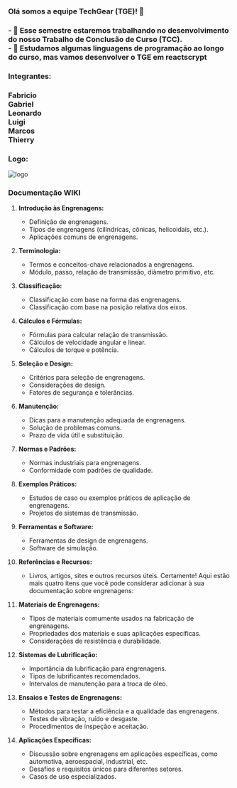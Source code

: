 ### Olá somos a equipe TechGear (TGE)! 👋

<h3>
  - 🔭 Esse semestre estaremos trabalhando no desenvolvimento do nosso Trabalho de Conclusão de Curso (TCC).<br>
  - 🌱 Estudamos algumas linguagens de programação ao longo do curso, mas vamos desenvolver o TGE em reactscrypt
</h3>

### Integrantes:
  <h3>
  Fabricio<br>
  Gabriel<br>
 Leonardo<br>
  Luigi<br>
  Marcos<br>
  Thierry<br>
  </h3>

### Logo:
![logo](https://github.com/LuigiOfic/TechGear/assets/137228665/2d1d474a-d9b3-4828-aa08-a71113bd533a)

### Documentação WIKI

1. **Introdução às Engrenagens:**
   - Definição de engrenagens.
   - Tipos de engrenagens (cilíndricas, cônicas, helicoidais, etc.).
   - Aplicações comuns de engrenagens.

2. **Terminologia:**
   - Termos e conceitos-chave relacionados a engrenagens.
   - Módulo, passo, relação de transmissão, diâmetro primitivo, etc.

3. **Classificação:**
   - Classificação com base na forma das engrenagens.
   - Classificação com base na posição relativa dos eixos.

4. **Cálculos e Fórmulas:**
   - Fórmulas para calcular relação de transmissão.
   - Cálculos de velocidade angular e linear.
   - Cálculos de torque e potência.

5. **Seleção e Design:**
   - Critérios para seleção de engrenagens.
   - Considerações de design.
   - Fatores de segurança e tolerâncias.

6. **Manutenção:**
   - Dicas para a manutenção adequada de engrenagens.
   - Solução de problemas comuns.
   - Prazo de vida útil e substituição.

7. **Normas e Padrões:**
   - Normas industriais para engrenagens.
   - Conformidade com padrões de qualidade.

8. **Exemplos Práticos:**
   - Estudos de caso ou exemplos práticos de aplicação de engrenagens.
   - Projetos de sistemas de transmissão.

9. **Ferramentas e Software:**
   - Ferramentas de design de engrenagens.
   - Software de simulação.

10. **Referências e Recursos:**
    - Livros, artigos, sites e outros recursos úteis.
Certamente! Aqui estão mais quatro itens que você pode considerar adicionar à sua documentação sobre engrenagens:

11. **Materiais de Engrenagens:**
    - Tipos de materiais comumente usados na fabricação de engrenagens.
    - Propriedades dos materiais e suas aplicações específicas.
    - Considerações de resistência e durabilidade.

12. **Sistemas de Lubrificação:**
    - Importância da lubrificação para engrenagens.
    - Tipos de lubrificantes recomendados.
    - Intervalos de manutenção para a troca de óleo.

13. **Ensaios e Testes de Engrenagens:**
    - Métodos para testar a eficiência e a qualidade das engrenagens.
    - Testes de vibração, ruído e desgaste.
    - Procedimentos de inspeção e aceitação.

14. **Aplicações Específicas:**
    - Discussão sobre engrenagens em aplicações específicas, como automotiva, aeroespacial, industrial, etc.
    - Desafios e requisitos únicos para diferentes setores.
    - Casos de uso especializados.


